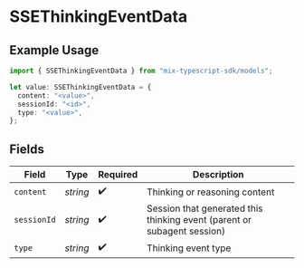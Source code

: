 # SSEThinkingEventData

## Example Usage

```typescript
import { SSEThinkingEventData } from "mix-typescript-sdk/models";

let value: SSEThinkingEventData = {
  content: "<value>",
  sessionId: "<id>",
  type: "<value>",
};
```

## Fields

| Field                                                                   | Type                                                                    | Required                                                                | Description                                                             |
| ----------------------------------------------------------------------- | ----------------------------------------------------------------------- | ----------------------------------------------------------------------- | ----------------------------------------------------------------------- |
| `content`                                                               | *string*                                                                | :heavy_check_mark:                                                      | Thinking or reasoning content                                           |
| `sessionId`                                                             | *string*                                                                | :heavy_check_mark:                                                      | Session that generated this thinking event (parent or subagent session) |
| `type`                                                                  | *string*                                                                | :heavy_check_mark:                                                      | Thinking event type                                                     |